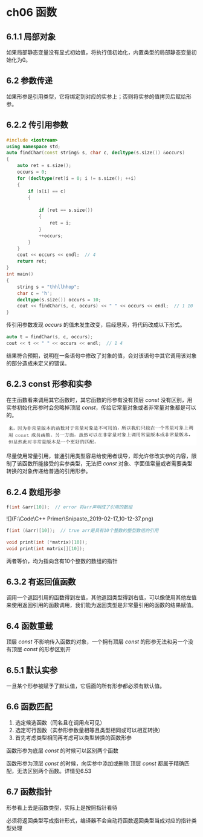# 	ch06 函数

## 6.1.1 局部对象

如果局部静态变量没有显式初始值，将执行值初始化，内置类型的局部静态变量初始化为0。

## 6.2 参数传递

如果形参是引用类型，它将绑定到对应的实参上；否则将实参的值拷贝后赋给形参。

## 6.2.2 传引用参数

```c++
#include <iostream>
using namespace std;
auto findChar(const string& s, char c, decltype(s.size()) &occurs)
{
	auto ret = s.size();
	occurs = 0;
	for (decltype(ret)i = 0; i != s.size(); ++i)
	{
		if (s[i] == c)
		{
			
			if (ret == s.size())
			{
				ret = i;
			}
			++occurs;
		}
	}
	cout << occurs << endl;  // 4
	return ret;
}
int main()
{
	string s = "thhllhhop";
	char c = 'h';
	decltype(s.size()) occurs = 10;
	cout << findChar(s, c, occurs) << " " << occurs << endl;  // 1 10
}
```

传引用参数发现 *occurs* 的值未发生改变，后经思索，将代码改成以下形式。

```c++
auto t = findChar(s, c, occurs);
cout << t << " " << occurs << endl;  // 1 4
```

结果符合预期，说明在一条语句中修改了对象的值，会对该语句中其它调用该对象的部分造成未定义的错误。

## 6.2.3 const 形参和实参

在主函数看来调用其它函数时，其它函数的形参有没有顶层 *const* 没有区别，用实参初始化形参时会忽略掉顶层 *const*，传给它常量对象或者非常量对象都是可以的。

![ch07 p248](./Snipaste_2019-03-04_09-40-28.png)

尽量使用常量引用，普通引用类型容易给使用者误导，即允许修改实参的内容，限制了该函数所能接受的实参类型，无法把 *const* 对象、字面值常量或者需要类型转换的对象传递给普通的引用形参。

## 6.2.4 数组形参

```c++
f(int &arr[10]);  // error 将arr声明成了引用的数组
```

![](F:\Code\C++ Primer\Snipaste_2019-02-17_10-12-37.png)

```c++
f(int (&arr)[10]);  // true arr是具有10个整数的整型数组的引用
```

```c++
void print(int (*matrix)[10]);
void print(int matrix[][10]);
```

两者等价，均为指向含有10个整数的数组的指针

## 6.3.2 有返回值函数

调用一个返回引用的函数得到左值，其他返回类型得到右值，可以像使用其他左值来使用返回引用的函数调用，我们能为返回类型是非常量引用的函数的结果赋值。

## 6.4 函数重载

顶层 *const* 不影响传入函数的对象，一个拥有顶层 *const* 的形参无法和另一个没有顶层 *const* 的形参区别开

## 6.5.1 默认实参

一旦某个形参被赋予了默认值，它后面的所有形参都必须有默认值。

## 6.6 函数匹配

1. 选定候选函数（同名且在调用点可见）
2. 选定可行函数（实参形参数量相等且类型相同或可以相互转换）
3. 首先考虑类型相同再考虑可以类型转换的函数形参

函数形参为底层 *const* 的时候可以区别两个函数

函数形参为顶层 *const* 的时候，向实参中添加或删除 顶层 *const* 都属于精确匹配，无法区别两个函数。详情见6.53

## 6.7 函数指针

形参看上去是函数类型，实际上是按照指针看待

必须将返回类型写成指针形式，编译器不会自动将函数返回类型当成对应的指针类型处理

